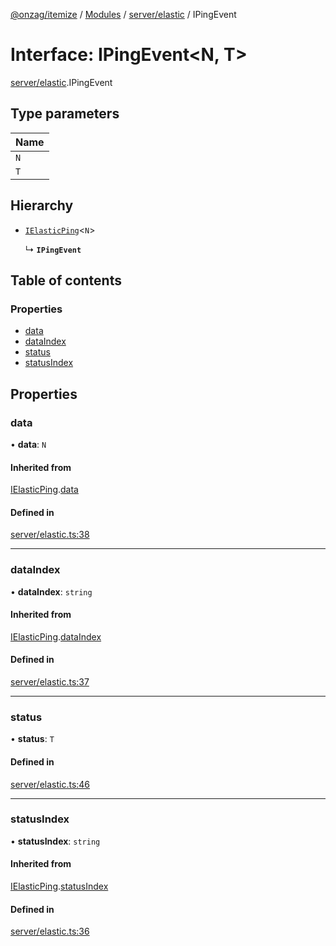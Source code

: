 [@onzag/itemize](../README.md) / [Modules](../modules.md) / [server/elastic](../modules/server_elastic.md) / IPingEvent

# Interface: IPingEvent\<N, T\>

[server/elastic](../modules/server_elastic.md).IPingEvent

## Type parameters

| Name |
| :------ |
| `N` |
| `T` |

## Hierarchy

- [`IElasticPing`](server_elastic.IElasticPing.md)\<`N`\>

  ↳ **`IPingEvent`**

## Table of contents

### Properties

- [data](server_elastic.IPingEvent.md#data)
- [dataIndex](server_elastic.IPingEvent.md#dataindex)
- [status](server_elastic.IPingEvent.md#status)
- [statusIndex](server_elastic.IPingEvent.md#statusindex)

## Properties

### data

• **data**: `N`

#### Inherited from

[IElasticPing](server_elastic.IElasticPing.md).[data](server_elastic.IElasticPing.md#data)

#### Defined in

[server/elastic.ts:38](https://github.com/onzag/itemize/blob/59702dd5/server/elastic.ts#L38)

___

### dataIndex

• **dataIndex**: `string`

#### Inherited from

[IElasticPing](server_elastic.IElasticPing.md).[dataIndex](server_elastic.IElasticPing.md#dataindex)

#### Defined in

[server/elastic.ts:37](https://github.com/onzag/itemize/blob/59702dd5/server/elastic.ts#L37)

___

### status

• **status**: `T`

#### Defined in

[server/elastic.ts:46](https://github.com/onzag/itemize/blob/59702dd5/server/elastic.ts#L46)

___

### statusIndex

• **statusIndex**: `string`

#### Inherited from

[IElasticPing](server_elastic.IElasticPing.md).[statusIndex](server_elastic.IElasticPing.md#statusindex)

#### Defined in

[server/elastic.ts:36](https://github.com/onzag/itemize/blob/59702dd5/server/elastic.ts#L36)
